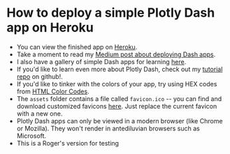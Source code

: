 # How to deploy a simple Plotly Dash app on Heroku

* You can view the finished app on [Heroku](https://flying-dog.herokuapp.com/).
* Take a moment to read my [Medium post about deploying Dash apps](https://medium.com/@austinlasseter/how-to-deploy-a-simple-plotly-dash-app-to-heroku-622a2216eb73).
* I also have a gallery of simple Dash apps for learning [here](https://github.com/austinlasseter/plotly_dash_tutorial/blob/master/06%20Heroku%20examples/list%20of%20resources.md).
* If you'd like to learn even more about Plotly Dash, check out my [tutorial repo](https://github.com/austinlasseter/plotly_dash_tutorial) on github!.
* If you'd like to tinker with the colors of your app, try using HEX codes from [HTML Color Codes](https://htmlcolorcodes.com/).
* The `assets` folder contains a file called `favicon.ico` -- you can find and download customized favicons [here](https://www.favicon.cc/). Just replace the current favicon with a new one.
* Plotly Dash apps can only be viewed in a modern browser (like Chrome or Mozilla). They won't render in antediluvian browsers such as Microsoft.
* This is a Roger's version for testing